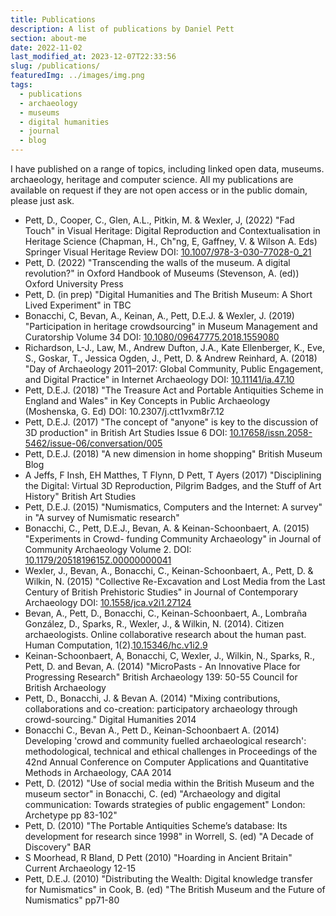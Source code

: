 ```yaml
---
title: Publications
description: A list of publications by Daniel Pett
section: about-me
date: 2022-11-02
last_modified_at: 2023-12-07T22:33:56
slug: /publications/
featuredImg: ../images/img.png
tags:
  - publications
  - archaeology
  - museums
  - digital humanities
  - journal
  - blog
---
```


I have published on a range of topics, including linked open data, museums. archaeology, heritage and computer science. 
All my publications are available on request if they are not open access or in the public domain, please just ask.

* Pett, D., Cooper, C., Glen, A.L., Pitkin, M. & Wexler, J, (2022) "Fad Touch" in Visual Heritage: Digital Reproduction and Contextualisation in Heritage Science (Chapman, H., Ch"ng, E, Gaffney, V. & Wilson A. Eds) Springer Visual Heritage Review DOI: <a href="https://doi.org/10.1007/978-3-030-77028-0_21">10.1007/978-3-030-77028-0_21</a>
* Pett, D. (2022) "Transcending the walls of the museum. A digital revolution?" in Oxford Handbook of Museums (Stevenson, A. (ed)) Oxford University Press
* Pett, D. (in prep) "Digital Humanities and The British Museum: A Short Lived Experiment" in TBC
* Bonacchi, C, Bevan, A., Keinan, A., Pett, D.E.J. & Wexler, J. (2019) "Participation in heritage crowdsourcing" in Museum Management and Curatorship Volume 34 DOI: <a href="https://doi.org/10.1080/09647775.2018.1559080">10.1080/09647775.2018.1559080</a>
* Richardson, L-J., Law, M., Andrew Dufton, J.A., Kate Ellenberger, K., Eve, S., Goskar, T., Jessica Ogden, J., Pett, D. & Andrew Reinhard, A. (2018) "Day of Archaeology 2011&ndash;2017: Global Community, Public Engagement, and Digital Practice" in Internet Archaeology DOI: <a href="https://doi.org/10.11141/ia.47.10">10.11141/ia.47.10</a>
* Pett, D.E.J. (2018) "The Treasure Act and Portable Antiquities Scheme in England and Wales" in Key Concepts in Public Archaeology (Moshenska, G. Ed) DOI: 10.2307/j.ctt1vxm8r7.12
* Pett, D.E.J. (2017) "The concept of "anyone" is key to the discussion of 3D production" in British Art Studies Issue 6 DOI: <a href="https://doi.org/10.17658/issn.2058-5462/issue-06/conversation/005">10.17658/issn.2058-5462/issue-06/conversation/005</a>
* Pett, D.E.J. (2018) "A new dimension in home shopping" British Museum Blog 
* A Jeffs, F Insh, EH Matthes, T Flynn, D Pett, T Ayers (2017) "Disciplining the Digital: Virtual 3D Reproduction, Pilgrim Badges, and the Stuff of Art History" British Art Studies
* Pett, D.E.J. (2015) "Numismatics, Computers and the Internet: A survey" in "A survey of Numismatic research"
* Bonacchi, C., Pett, D.E.J., Bevan, A. & Keinan-Schoonbaert, A. (2015) "Experiments in Crowd- funding Community Archaeology" in Journal of Community Archaeology Volume 2. DOI: <a href="https://doi.org/10.1179/2051819615Z.00000000041">10.1179/2051819615Z.00000000041</a>
* Wexler, J., Bevan, A., Bonacchi, C., Keinan-Schoonbaert, A., Pett, D. & Wilkin, N. (2015) "Collective Re-Excavation and Lost Media from the Last Century of British Prehistoric Studies" in Journal of Contemporary Archaeology DOI: <a href="https://doi.org/10.1558/jca.v2i1.27124">10.1558/jca.v2i1.27124</a>
* Bevan, A., Pett, D., Bonacchi, C., Keinan-Schoonbaert, A., Lombra&ntilde;a Gonz&aacute;lez, D., Sparks, R., Wexler, J., & Wilkin, N. (2014). Citizen archaeologists. Online collaborative research about the human past. Human Computation, 1(2).</span><a href="https://doi.org/10.15346/hc.v1i2.9">10.15346/hc.v1i2.9</a>
* Keinan-Schoonbaert, A, Bonacchi, C, Wexler, J., Wilkin, N., Sparks, R., Pett, D. and Bevan, A. (2014) "MicroPasts - An Innovative Place for Progressing Research" British Archaeology 139: 50-55 Council for British Archaeology
* Pett, D., Bonacchi, J. & Bevan A. (2014) "Mixing contributions, collaborations and co-creation: participatory archaeology through crowd-sourcing." Digital Humanities 2014
* Bonacchi C., Bevan A., Pett D., Keinan-Schoonbaert A. (2014)&nbsp; Developing 'crowd and community fuelled archaeological research': methodological, technical and ethical challenges in Proceedings of the 42nd Annual Conference on Computer Applications and Quantitative Methods in Archaeology, CAA 2014
* Pett, D. (2012) "Use of social media within the British Museum and the museum sector" in Bonacchi, C. (ed) "Archaeology and digital communication: Towards strategies of public engagement" London: Archetype pp 83-102"
* Pett, D. (2010) "The Portable Antiquities Scheme’s database: Its development for research since 1998" in Worrell, S. (ed) "A Decade of Discovery" BAR
* S Moorhead, R Bland, D Pett (2010) "Hoarding in Ancient Britain" Current Archaeology 12-15
* Pett, D.E.J. (2010) "Distributing the Wealth: Digital knowledge transfer for Numismatics" in Cook, B. (ed) "The British Museum and the Future of Numismatics" pp71-80